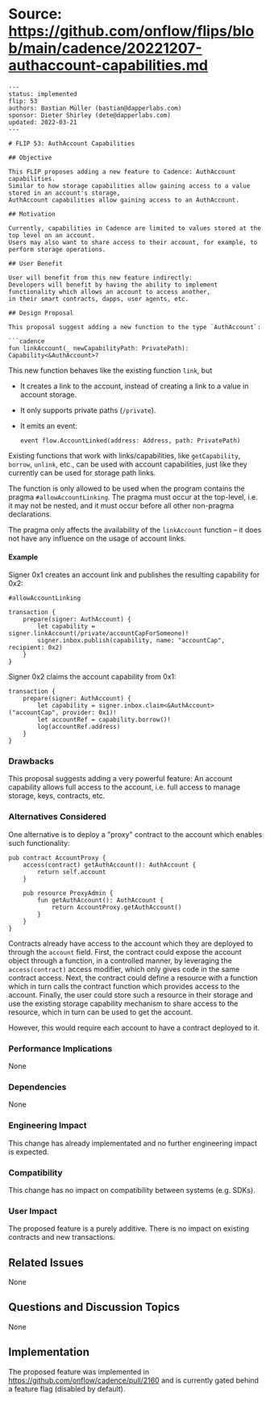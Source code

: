 # Source: https://github.com/onflow/flips/blob/main/cadence/20221207-authaccount-capabilities.md

```
---
status: implemented
flip: 53
authors: Bastian Müller (bastian@dapperlabs.com)
sponsor: Dieter Shirley (dete@dapperlabs.com)
updated: 2022-03-21
---

# FLIP 53: AuthAccount Capabilities

## Objective

This FLIP proposes adding a new feature to Cadence: AuthAccount capabilities.
Similar to how storage capabilities allow gaining access to a value stored in an account's storage,
AuthAccount capabilities allow gaining access to an AuthAccount.

## Motivation

Currently, capabilities in Cadence are limited to values stored at the top level on an account.
Users may also want to share access to their account, for example, to perform storage operations.

## User Benefit

User will benefit from this new feature indirectly:
Developers will benefit by having the ability to implement functionality which allows an account to access another,
in their smart contracts, dapps, user agents, etc.

## Design Proposal

This proposal suggest adding a new function to the type `AuthAccount`:

```cadence
fun linkAccount(_ newCapabilityPath: PrivatePath): Capability<&AuthAccount>?
```

This new function behaves like the existing function `link`, but

- It creates a link to the account, instead of creating a link to a value in account storage.
- It only supports private paths (`/private`).
- It emits an event:

  ```cadence
  event flow.AccountLinked(address: Address, path: PrivatePath)
  ```

Existing functions that work with links/capabilities, like `getCapability`, `borrow`, `unlink`, etc., can be used with account capabilities,
just like they currently can be used for storage path links.

The function is only allowed to be used when the program contains the pragma `#allowAccountLinking`.
The pragma must occur at the top-level, i.e. it may not be nested, and it must occur before all other non-pragma declarations.

The pragma only affects the availability of the `linkAccount` function – it does not have any influence on the usage of account links.

#### Example

Signer 0x1 creates an account link and publishes the resulting capability for 0x2:

```cadence
#allowAccountLinking

transaction {
    prepare(signer: AuthAccount) {
        let capability = signer.linkAccount(/private/accountCapForSomeone)!
        signer.inbox.publish(capability, name: "accountCap", recipient: 0x2)
    }
}
```

Signer 0x2 claims the account capability from 0x1:

```cadence
transaction {
    prepare(signer: AuthAccount) {
        let capability = signer.inbox.claim<&AuthAccount>("accountCap", provider: 0x1)!
        let accountRef = capability.borrow()!
        log(accountRef.address)
    }
}
```

### Drawbacks

This proposal suggests adding a very powerful feature: An account capability allows full access to the account,
i.e. full access to manage storage, keys, contracts, etc.

### Alternatives Considered

One alternative is to deploy a "proxy" contract to the account which enables such functionality:

```cadence
pub contract AccountProxy {
    access(contract) getAuthAccount(): AuthAccount {
        return self.account
    }

    pub resource ProxyAdmin {
        fun getAuthAccount(): AuthAccount {
            return AccountProxy.getAuthAccount()
        }
    }
}
```

Contracts already have access to the account which they are deployed to through the `account` field.
First, the contract could expose the account object through a function, in a controlled manner,
by leveraging the `access(contract)` access modifier, which only gives code in the same contract access.
Next, the contract could define a resource with a function which in turn calls the contract function which provides access to the account.
Finally, the user could store such a resource in their storage and use the existing storage capability mechanism to share access to the resource,
which in turn can be used to get the account.

However, this would require each account to have a contract deployed to it.

### Performance Implications

None

### Dependencies

None

### Engineering Impact

This change has already implementated and no further engineering impact is expected.

### Compatibility

This change has no impact on compatibility between systems (e.g. SDKs).

### User Impact

The proposed feature is a purely additive.
There is no impact on existing contracts and new transactions.

## Related Issues

None

## Questions and Discussion Topics

None

## Implementation

The proposed feature was implemented in https://github.com/onflow/cadence/pull/2160 and is currently gated behind a feature flag (disabled by default).

```